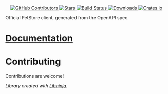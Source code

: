 <div id="top"></div>

<p align="center">
    <a href="https://github.com/libninjacom/petstore-rs/graphs/contributors">
        <img src="https://img.shields.io/github/contributors/libninjacom/petstore-rs.svg?style=flat-square" alt="GitHub Contributors" />
    </a>
    <a href="https://github.com/libninjacom/petstore-rs/stargazers">
        <img src="https://img.shields.io/github/stars/libninjacom/petstore-rs.svg?style=flat-square" alt="Stars" />
    </a>
    <a href="https://github.com/libninjacom/petstore-rs/actions">
        <img src="https://img.shields.io/github/workflow/status/libninjacom/petstore-rs/test?style=flat-square" alt="Build Status" />
    </a>
    
<a href="https://crates.io/crates/petstore">
    <img src="https://img.shields.io/crates/d/petstore?style=flat-square" alt="Downloads" />
</a>
<a href="https://crates.io/crates/petstore">
    <img src="https://img.shields.io/crates/v/petstore?style=flat-square" alt="Crates.io" />
</a>

</p>



Official PetStore client, generated from the OpenAPI spec.

# [Documentation](https://docs.rs/petstore/latest/petstore)

# Contributing

Contributions are welcome!

*Library created with [Libninja](https://www.libninja.com).*
